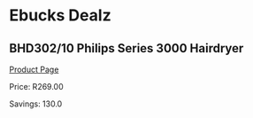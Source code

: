 
# Ebucks Dealz
## BHD302/10 Philips Series 3000 Hairdryer
[Product Page](https://www.ebucks.com/web/shop/productSelected.do?prodId=1056090000&catId=1186081080)

Price: R269.00

Savings: 130.0


	